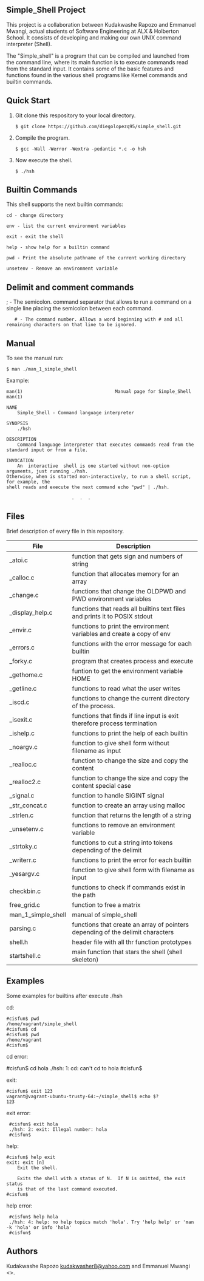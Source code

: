 

## Simple_Shell Project

This project is a collaboration between Kudakwashe Rapozo and Emmanuel Mwangi, actual students of Software Engineering at ALX & Holberton School. It consists of developing and making our own UNIX command interpreter (Shell).

The "Simple_shell" is a program that can be compiled and launched from the command line, where its main function is to execute commands read from the standard input. It contains some of the basic features and functions found in the various shell programs like Kernel commands and builtin commands.

## Quick Start

1. Git clone this respository to your local directory.

       $ git clone https://github.com/diegolopezq95/simple_shell.git
  
2. Compile the program.

       $ gcc -Wall -Werror -Wextra -pedantic *.c -o hsh
       
3. Now execute the shell.
      
       $ ./hsh
       
## Builtin Commands

This shell supports the next builtin commands:

    cd - change directory

    env - list the current environment variables

    exit - exit the shell
    
    help - show help for a builtin command
    
    pwd - Print the absolute pathname of the current working directory
    
    unsetenv - Remove an environment variable

## Delimit and comment commands

   ; -  The semicolon. command separator that allows to run a command on a single line placing the semicolon between
       each command.
       
       # - The command number. Allows a word beginning with # and all remaining characters on that line to be ignored.

## Manual

To see the manual run:

    $ man ./man_1_simple_shell
    
Example:
	
	man(1)                                  Manual page for Simple_Shell				man(1)                                

	NAME
       	Simple_Shell - Command language interpreter

	SYNOPSIS
       	./hsh

	DESCRIPTION
       	Command language interpreter that executes commands read from the standard input or from a file.

	INVOCATION
       	An  interactive  shell is one started without non-option arguments, just running ./hsh. 
	Otherwise, when is started non-interactively, to run a shell script, for example, the 
	shell reads and execute the next command echo "pwd" | ./hsh.
	
							.  .  .


## Files

Brief description of every file in this repository.
      
| File | Description |
| ------------- | ------------- |
| _atoi.c | function that gets sign and numbers of string |
| _calloc.c | function that allocates memory for an array |
| _change.c | functions that change the OLDPWD and PWD environment variables |
| _display_help.c | functions that reads all builtins text files and prints it to POSIX stdout |
| _envir.c | functions to print the environment variables and create a copy of env |
| _errors.c | functions with the error message for each builtin |
| _forky.c | program that creates process and execute |
| _gethome.c | funtion to get the environment variable HOME |
| _getline.c | functions to read what the user writes |
| _iscd.c | functions to change the current directory of the process. |
| _isexit.c | functions that finds if line input is exit therefore process termination |
| _ishelp.c | functions to print the help of each builtin |
| _noargv.c | function to give shell form without filename as input |
| _realloc.c | function to change the size and copy the content |
| _realloc2.c | function to change the size and copy the content special case |
| _signal.c | function to handle SIGINT signal |
| _str_concat.c | function to create an array using malloc |
| _strlen.c | function that returns the length of a string |
| _unsetenv.c | functions to remove an environment variable |
| _strtoky.c | functions to cut a string into tokens depending of the delimit|
| _writerr.c | functions to print the error for each builtin |
| _yesargv.c | function to give shell form with filename as input |
| checkbin.c | functions to check if commands exist in the path |
| free_grid.c | function to free a matrix |
| man_1_simple_shell | manual of simple_shell |
| parsing.c | functions that create an array of pointers depending of the delimit characters |
| shell.h | header file with all thr function prototypes |
| startshell.c | main function that stars the shell (shell skeleton) |

## Examples
Some examples for builtins after execute ./hsh

cd:

	#cisfun$ pwd
	/home/vagrant/simple_shell
	#cisfun$ cd
	#cisfun$ pwd
	/home/vagrant
	#cisfun$
	
cd error:

   #cisfun$ cd hola
   ./hsh: 1: cd: can't cd to hola
   #cisfun$

exit:

	#cisfun$ exit 123
	vagrant@vagrant-ubuntu-trusty-64:~/simple_shell$ echo $?
	123
	
exit error:

     #cisfun$ exit hola
     ./hsh: 2: exit: Illegal number: hola
     #cisfun$

help:

	#cisfun$ help exit
	exit: exit [n]
    	Exit the shell.

    	Exits the shell with a status of N.  If N is omitted, the exit status
    	is that of the last command executed.
	#cisfun$

help error:

     #cisfun$ help hola
     ./hsh: 4: help: no help topics match 'hola'. Try 'help help' or 'man -k 'hola' or info 'hola'
     #cisfun$

## Authors
Kudakwashe Rapozo <kudakwasher8@yahoo.com> and Emmanuel Mwangi <>.
